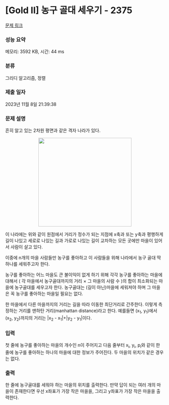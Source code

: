 # [Gold II] 농구 골대 세우기 - 2375 

[문제 링크](https://www.acmicpc.net/problem/2375) 

### 성능 요약

메모리: 3592 KB, 시간: 44 ms

### 분류

그리디 알고리즘, 정렬

### 제출 일자

2023년 11월 8일 21:39:38

### 문제 설명

<p>흔히 알고 있는 2차원 평면과 같은 격자 나라가 있다.</p>

<p style="text-align: center;"><img alt="" src="https://www.acmicpc.net/JudgeOnline/upload/201103/goal.png" style="height:281px; width:295px"></p>

<p>이 나라에는 위와 같이 원점에서 거리가 정수가 되는 지점에 x축과 또는 y축과 평행하게 길이 나있고 세로로 나있는 길과 가로로 나있는 길이 교차하는 모든 곳에만 마을이 있어서 사람이 살고 있다.</p>

<p>이중에 n개의 마을 사람들만 농구를 좋아하고 이 사람들을 위해 나라에서 농구 골대 딱 하나를 세워주고자 한다.</p>

<p>농구를 좋아하는 어느 마을도 큰 불이익이 없게 하기 위해 각각 농구를 좋아하는 마을에 대해서 ( 각 마을에서 농구골대까지의 거리 × 그 마을의 사람 수 )의 합이 최소화되는 마을에 농구골대를 세우고자 한다. 농구골대는 (길이 아닌)마을에 세워져야 하며 그 마을은 꼭 농구를 좋아하는 마을일 필요는 없다.</p>

<p>한 마을에서 다른 마을까지의 거리는 길을 따라 이동한 최단거리로 간주한다.  이렇게 측정하는 거리를 맨하탄 거리(manhattan distance)라고 한다. 예를들면 (x<sub>1</sub>, y<sub>1</sub>)에서 (x<sub>2</sub>, y<sub>2</sub>)까지의 거리는 |x<sub>2</sub> - x<sub>1</sub>|+|y<sub>2</sub> - y<sub>1</sub>|이다.</p>

### 입력 

 <p>첫 줄에 농구를 좋아하는 마을의 개수인 n이 주어지고 다음 줄부터 x<sub>i</sub>, y<sub>i</sub>, p<sub>i</sub>와 같이 한 줄에 농구를 좋아하는 하나의 마을에 대한 정보가 주어진다. 두 마을의 위치가 같은 경우는 없다.</p>

### 출력 

 <p>한 줄에 농구골대를 세워야 하는 마을의 위치를 출력한다. 만약 답이 되는 여러 개의 마을이 존재한다면 우선 x좌표가 가장 작은 마을을, 그리고 y좌표가 가장 작은 마을을 출력한다.</p>

